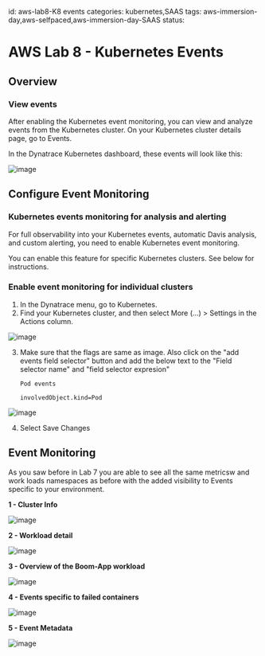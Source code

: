 id: aws-lab8-K8 events
categories: kubernetes,SAAS
tags: aws-immersion-day,aws-selfpaced,aws-immersion-day-SAAS
status:

# AWS Lab 8 - Kubernetes Events

## Overview

### View events
After enabling the Kubernetes event monitoring, you can view and analyze events from the Kubernetes cluster. On your Kubernetes cluster details page, go to Events.

In the Dynatrace Kubernetes dashboard, these events will look like this: 

![image](img/boom-events.png)

## Configure Event Monitoring

### Kubernetes events monitoring for analysis and alerting
For full observability into your Kubernetes events, automatic Davis analysis, and custom alerting, you need to enable Kubernetes event monitoring.

You can enable this feature for specific Kubernetes clusters. See below for instructions.

### Enable event monitoring for individual clusters
1. In the Dynatrace menu, go to Kubernetes.
2. Find your Kubernetes cluster, and then select More (…) > Settings in the Actions column.

![image](img/boom7.png)

3. Make sure that the flags are same as image.  Also click on the "add events field selector" button and add the below text to the "Field selector name" and "field selector expresion"
    ```
    Pod events

    ```

    ```
    involvedObject.kind=Pod
    ```
    
![image](img/boom8.png)

4. Select Save Changes



## Event Monitoring 

As you saw before in Lab 7 you are able to see all the same metricsw and work loads namespaces as before with the added visibility to Events specific to your environment.

**1 - Cluster Info**

![image](img/Boom1.png)

**2 - Workload detail**

![image](img/boom4.png)

**3 - Overview of the Boom-App workload**

![image](img/boom5.png)

**4 - Events specific to failed containers**

![image](img/boom2.png)

**5 - Event Metadata**

![image](img/boom3.png)
